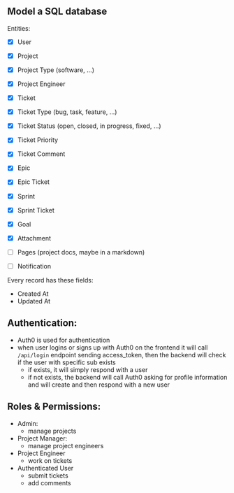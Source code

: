 ## Model a SQL database

Entities:

- [x] User
- [x] Project
- [x] Project Type (software, ...)
- [x] Project Engineer
- [x] Ticket
- [x] Ticket Type (bug, task, feature, ...)
- [x] Ticket Status (open, closed, in progress, fixed, ...)
- [x] Ticket Priority
- [x] Ticket Comment
- [x] Epic
- [x] Epic Ticket
- [x] Sprint
- [x] Sprint Ticket
- [x] Goal
- [x] Attachment

- [ ] Pages (project docs, maybe in a markdown)
- [ ] Notification

Every record has these fields:

- Created At
- Updated At

## Authentication:

- Auth0 is used for authentication
- when user logins or signs up with Auth0 on the frontend it will call `/api/login` endpoint sending access_token, then
  the backend will check if the user with specific sub exists
  - if exists, it will simply respond with a user
  - if not exists, the backend will call Auth0 asking for profile information and will create and then respond with a
    new user

## Roles & Permissions:

- Admin:
  - manage projects
- Project Manager:
  - manage project engineers
- Project Engineer
  - work on tickets
- Authenticated User
  - submit tickets
  - add comments

